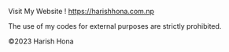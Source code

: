 Visit My Website !
https://harishhona.com.np

The use of my codes for external purposes are strictly prohibited.

©2023 Harish Hona
